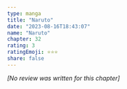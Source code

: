 ```yaml
---
type: manga
title: "Naruto"
date: "2023-08-16T18:43:07"
name: "Naruto"
chapter: 32
rating: 3
ratingEmoji: ⭐️⭐️⭐️
share: false
---
```


_[No review was written for this chapter]_
